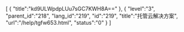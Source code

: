 [
	{
		"title":"kd9ULWpdpLUu7sGC7KWH8A=="
	},
	{
		"level":"3",
		"parent_id":"218",
		"lang_id":"219",
		"id":"219",
		"title":"托管云解决方案",
		"url":"/help/tgfw653.html",
		"status":"0"
	}
]